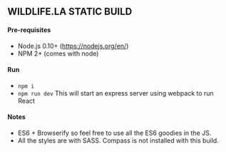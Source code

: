 ## WILDLIFE.LA STATIC BUILD

#### Pre-requisites
* Node.js 0.10+ (https://nodejs.org/en/)
* NPM 2+ (comes with node)

#### Run
* `npm i`
* `npm run dev`
This will start an express server using webpack to run React

#### Notes
* ES6 + Browserify so feel free to use all the ES6 goodies in the JS.
* All the styles are with SASS. Compass is not installed with this build. 




